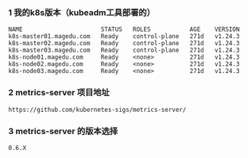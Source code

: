 ### 1 我的k8s版本（kubeadm工具部署的）
```
NAME                      STATUS   ROLES           AGE    VERSION
k8s-master01.magedu.com   Ready    control-plane   271d   v1.24.3
k8s-master02.magedu.com   Ready    control-plane   271d   v1.24.3
k8s-master03.magedu.com   Ready    control-plane   271d   v1.24.3
k8s-node01.magedu.com     Ready    <none>          271d   v1.24.3
k8s-node02.magedu.com     Ready    <none>          271d   v1.24.3
k8s-node03.magedu.com     Ready    <none>          271d   v1.24.3
```

### 2 metrics-server 项目地址
```
https://github.com/kubernetes-sigs/metrics-server/
```

### 3 metrics-server 的版本选择
```
0.6.X
```


